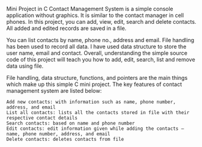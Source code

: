 Mini Project in C Contact Management System is a simple console application without graphics. 
It is similar to the contact manager in cell phones.
In this  project, you can add, view, edit, search and delete contacts. 
All added and edited records are saved in a file.

You can list contacts by name, phone no., address and email. 
File handling has been used to record all data. 
I have used data structure to store the user name, email and contact.
Overall, understanding the simple source code of this project will teach you how to add, edit, 
search, list and remove data using file.

File handling, data structure, functions, and pointers are the main things which make up this simple C mini project. 
The key features of contact management system are listed below:

    Add new contacts: with information such as name, phone number, address, and email
    List all contacts: lists all the contacts stored in file with their respective contact details
    Search contacts: based on name and phone number
    Edit contacts: edit information given while adding the contacts – name, phone number, address, and email
    Delete contacts: deletes contacts from file
